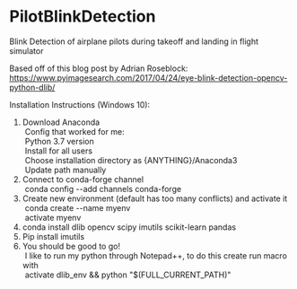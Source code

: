 # PilotBlinkDetection
Blink Detection of airplane pilots during takeoff and landing in flight simulator  
  
Based off of this blog post by Adrian Roseblock:  
https://www.pyimagesearch.com/2017/04/24/eye-blink-detection-opencv-python-dlib/  

Installation Instructions (Windows 10):
1. Download Anaconda
    <br />&nbsp;Config that worked for me: 
    <br />&nbsp;Python 3.7 version
    <br />&nbsp;Install for all users
    <br />&nbsp;Choose installation directory as {ANYTHING}/Anaconda3
    <br />&nbsp;Update path manually
2. Connect to conda-forge channel
    <br />&nbsp;conda config --add channels conda-forge 
3. Create new environment (default has too many conflicts) and activate it
    <br />&nbsp;conda create --name myenv
    <br />&nbsp;activate myenv
4. conda install dlib opencv scipy imutils scikit-learn pandas
5. Pip install imutils
6. You should be good to go! 
  <br />&nbsp;I like to run my python through Notepad++, to do this create run macro with 
  <br />&nbsp;activate dlib_env && python "$(FULL_CURRENT_PATH)"
